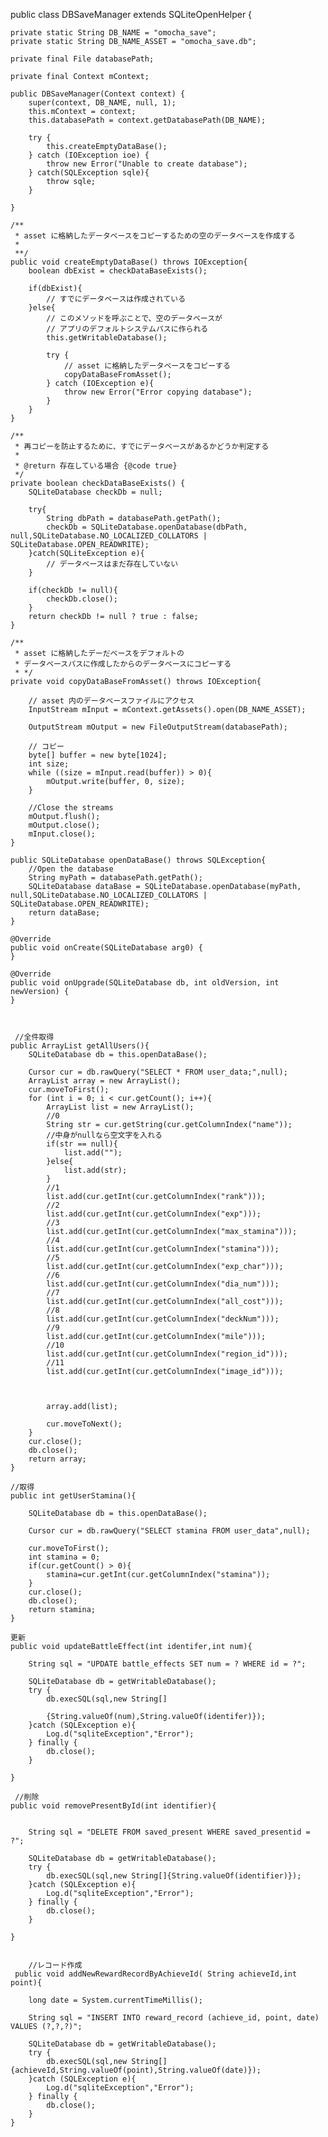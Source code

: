 public class DBSaveManager extends SQLiteOpenHelper {    private static String DB_NAME = "omocha_save";    private static String DB_NAME_ASSET = "omocha_save.db";    private final File databasePath;    private final Context mContext;    public DBSaveManager(Context context) {        super(context, DB_NAME, null, 1);        this.mContext = context;        this.databasePath = context.getDatabasePath(DB_NAME);        try {            this.createEmptyDataBase();        } catch (IOException ioe) {            throw new Error("Unable to create database");        } catch(SQLException sqle){            throw sqle;        }    }    /**     * asset に格納したデータベースをコピーするための空のデータベースを作成する     *     **/    public void createEmptyDataBase() throws IOException{        boolean dbExist = checkDataBaseExists();        if(dbExist){            // すでにデータベースは作成されている        }else{            // このメソッドを呼ぶことで、空のデータベースが            // アプリのデフォルトシステムパスに作られる            this.getWritableDatabase();            try {                // asset に格納したデータベースをコピーする                copyDataBaseFromAsset();            } catch (IOException e){                throw new Error("Error copying database");            }        }    }    /**     * 再コピーを防止するために、すでにデータベースがあるかどうか判定する     *     * @return 存在している場合 {@code true}     */    private boolean checkDataBaseExists() {        SQLiteDatabase checkDb = null;        try{            String dbPath = databasePath.getPath();            checkDb = SQLiteDatabase.openDatabase(dbPath, null,SQLiteDatabase.NO_LOCALIZED_COLLATORS | SQLiteDatabase.OPEN_READWRITE);        }catch(SQLiteException e){            // データベースはまだ存在していない        }        if(checkDb != null){            checkDb.close();        }        return checkDb != null ? true : false;    }    /**     * asset に格納したデーだベースをデフォルトの     * データベースパスに作成したからのデータベースにコピーする     * */    private void copyDataBaseFromAsset() throws IOException{        // asset 内のデータベースファイルにアクセス        InputStream mInput = mContext.getAssets().open(DB_NAME_ASSET);        OutputStream mOutput = new FileOutputStream(databasePath);        // コピー        byte[] buffer = new byte[1024];        int size;        while ((size = mInput.read(buffer)) > 0){            mOutput.write(buffer, 0, size);        }        //Close the streams        mOutput.flush();        mOutput.close();        mInput.close();    }    public SQLiteDatabase openDataBase() throws SQLException{        //Open the database        String myPath = databasePath.getPath();        SQLiteDatabase dataBase = SQLiteDatabase.openDatabase(myPath, null,SQLiteDatabase.NO_LOCALIZED_COLLATORS | SQLiteDatabase.OPEN_READWRITE);        return dataBase;    }    @Override    public void onCreate(SQLiteDatabase arg0) {    }    @Override    public void onUpgrade(SQLiteDatabase db, int oldVersion, int newVersion) {    }
    
     //全件取得    public ArrayList getAllUsers(){        SQLiteDatabase db = this.openDataBase();        Cursor cur = db.rawQuery("SELECT * FROM user_data;",null);        ArrayList array = new ArrayList();        cur.moveToFirst();        for (int i = 0; i < cur.getCount(); i++){            ArrayList list = new ArrayList();            //0            String str = cur.getString(cur.getColumnIndex("name"));            //中身がnullなら空文字を入れる            if(str == null){                list.add("");            }else{                list.add(str);            }            //1            list.add(cur.getInt(cur.getColumnIndex("rank")));            //2            list.add(cur.getInt(cur.getColumnIndex("exp")));            //3            list.add(cur.getInt(cur.getColumnIndex("max_stamina")));            //4            list.add(cur.getInt(cur.getColumnIndex("stamina")));            //5            list.add(cur.getInt(cur.getColumnIndex("exp_char")));            //6            list.add(cur.getInt(cur.getColumnIndex("dia_num")));            //7            list.add(cur.getInt(cur.getColumnIndex("all_cost")));            //8            list.add(cur.getInt(cur.getColumnIndex("deckNum")));            //9            list.add(cur.getInt(cur.getColumnIndex("mile")));            //10            list.add(cur.getInt(cur.getColumnIndex("region_id")));            //11            list.add(cur.getInt(cur.getColumnIndex("image_id")));            array.add(list);            cur.moveToNext();        }        cur.close();        db.close();        return array;    }    //取得    public int getUserStamina(){        SQLiteDatabase db = this.openDataBase();        Cursor cur = db.rawQuery("SELECT stamina FROM user_data",null);        cur.moveToFirst();        int stamina = 0;        if(cur.getCount() > 0){            stamina=cur.getInt(cur.getColumnIndex("stamina"));        }        cur.close();        db.close();        return stamina;    }    更新    public void updateBattleEffect(int identifer,int num){        String sql = "UPDATE battle_effects SET num = ? WHERE id = ?";        SQLiteDatabase db = getWritableDatabase();        try {            db.execSQL(sql,new String[]	
            {String.valueOf(num),String.valueOf(identifer)});        }catch (SQLException e){            Log.d("sqliteException","Error");        } finally {            db.close();        }    }     //削除    public void removePresentById(int identifier){        String sql = "DELETE FROM saved_present WHERE saved_presentid = ?";        SQLiteDatabase db = getWritableDatabase();        try {            db.execSQL(sql,new String[]{String.valueOf(identifier)});        }catch (SQLException e){            Log.d("sqliteException","Error");        } finally {            db.close();        }    }    
		//レコード作成     public void addNewRewardRecordByAchieveId( String achieveId,int point){        long date = System.currentTimeMillis();        String sql = "INSERT INTO reward_record (achieve_id, point, date) VALUES (?,?,?)";        SQLiteDatabase db = getWritableDatabase();        try {            db.execSQL(sql,new String[]{achieveId,String.valueOf(point),String.valueOf(date)});        }catch (SQLException e){            Log.d("sqliteException","Error");        } finally {            db.close();        }    }
